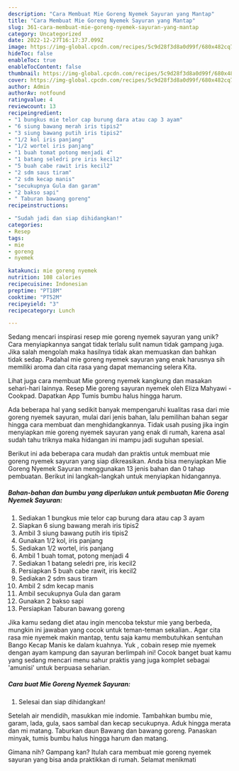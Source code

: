 ```yaml
---
description: "Cara Membuat Mie Goreng Nyemek Sayuran yang Mantap"
title: "Cara Membuat Mie Goreng Nyemek Sayuran yang Mantap"
slug: 361-cara-membuat-mie-goreng-nyemek-sayuran-yang-mantap
category: Uncategorized
date: 2022-12-27T16:17:37.099Z
image: https://img-global.cpcdn.com/recipes/5c9d28f3d8a0d99f/680x482cq70/mie-goreng-nyemek-sayuran-foto-resep-utama.jpg
hideToc: false
enableToc: true
enableTocContent: false
thumbnail: https://img-global.cpcdn.com/recipes/5c9d28f3d8a0d99f/680x482cq70/mie-goreng-nyemek-sayuran-foto-resep-utama.jpg
cover: https://img-global.cpcdn.com/recipes/5c9d28f3d8a0d99f/680x482cq70/mie-goreng-nyemek-sayuran-foto-resep-utama.jpg
author: Admin
authorAv: notfound
ratingvalue: 4
reviewcount: 13
recipeingredient:
- "1 bungkus mie telor cap burung dara atau cap 3 ayam"
- "6 siung bawang merah iris tipis2"
- "3 siung bawang putih iris tipis2"
- "1/2 kol iris panjang"
- "1/2 wortel iris panjang"
- "1 buah tomat potong menjadi 4"
- "1 batang seledri pre iris kecil2"
- "5 buah cabe rawit iris kecil2"
- "2 sdm saus tiram"
- "2 sdm kecap manis"
- "secukupnya Gula dan garam"
- "2 bakso sapi"
- " Taburan bawang goreng"
recipeinstructions:

- "Sudah jadi dan siap dihidangkan!"
categories:
- Resep
tags:
- mie
- goreng
- nyemek

katakunci: mie goreng nyemek 
nutrition: 108 calories
recipecuisine: Indonesian
preptime: "PT18M"
cooktime: "PT52M"
recipeyield: "3"
recipecategory: Lunch

---
```





Sedang mencari inspirasi resep mie goreng nyemek sayuran yang unik? Cara menyiapkannya sangat tidak terlalu sulit namun tidak gampang juga. Jika salah mengolah maka hasilnya tidak akan memuaskan dan bahkan tidak sedap. Padahal mie goreng nyemek sayuran yang enak harusnya sih memiliki aroma dan cita rasa yang dapat memancing selera Kita.





Lihat juga cara membuat Mie goreng nyemek kangkung dan masakan sehari-hari lainnya. Resep Mie goreng sayuran nyemek oleh Eliza Mahyawi - Cookpad. Dapatkan App Tumis bumbu halus hingga harum.

Ada beberapa hal yang sedikit banyak mempengaruhi kualitas rasa dari mie goreng nyemek sayuran, mulai dari jenis bahan, lalu pemilihan bahan segar hingga cara membuat dan menghidangkannya. Tidak usah pusing jika ingin menyiapkan mie goreng nyemek sayuran yang enak di rumah, karena asal sudah tahu triknya maka hidangan ini mampu jadi suguhan spesial.






Berikut ini ada beberapa cara mudah dan praktis untuk membuat mie goreng nyemek sayuran yang siap dikreasikan. Anda bisa menyiapkan Mie Goreng Nyemek Sayuran menggunakan 13 jenis bahan dan 0 tahap pembuatan. Berikut ini langkah-langkah untuk menyiapkan hidangannya.

<!--inarticleads1-->

##### Bahan-bahan dan bumbu yang diperlukan untuk pembuatan Mie Goreng Nyemek Sayuran:

1. Sediakan 1 bungkus mie telor cap burung dara atau cap 3 ayam
1. Siapkan 6 siung bawang merah iris tipis2
1. Ambil 3 siung bawang putih iris tipis2
1. Gunakan 1/2 kol, iris panjang
1. Sediakan 1/2 wortel, iris panjang
1. Ambil 1 buah tomat, potong menjadi 4
1. Sediakan 1 batang seledri pre, iris kecil2
1. Persiapkan 5 buah cabe rawit, iris kecil2
1. Sediakan 2 sdm saus tiram
1. Ambil 2 sdm kecap manis
1. Ambil secukupnya Gula dan garam
1. Gunakan 2 bakso sapi
1. Persiapkan  Taburan bawang goreng


Jika kamu sedang diet atau ingin mencoba tekstur mie yang berbeda, mungkin ini jawaban yang cocok untuk teman-teman sekalian.. Agar cita rasa mie nyemek makin mantap, tentu saja kamu membutuhkan sentuhan Bango Kecap Manis ke dalam kuahnya. Yuk , cobain resep mie nyemek dengan ayam kampung dan sayuran berlimpah ini! Cocok banget buat kamu yang sedang mencari menu sahur praktis yang juga komplet sebagai &#39;amunisi&#39; untuk berpuasa seharian. 

<!--inarticleads2-->

##### Cara buat Mie Goreng Nyemek Sayuran:


1. Selesai dan siap dihidangkan!

Setelah air mendidih, masukkan mie indomie. Tambahkan bumbu mie, garam, lada, gula, saos sambal dan kecap secukupnya. Aduk hingga merata dan mi matang. Taburkan daun Bawang dan bawang goreng. Panaskan minyak, tumis bumbu halus hingga harum dan matang. 

Gimana nih? Gampang kan? Itulah cara membuat mie goreng nyemek sayuran yang bisa anda praktikkan di rumah. Selamat menikmati
